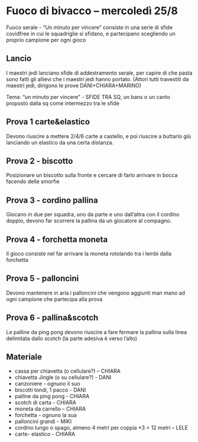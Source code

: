 # Fuoco di bivacco – mercoledì 25/8

Fuoco serale - “Un minuto per vincere” consiste in una serie di sfide covidfree in cui le squadriglie si sfidano, e partecipano scegliendo un proprio campione per ogni gioco

## Lancio
I maestri jedi lanciano sfide di addestramento serale, per capire di che pasta sono fatti gli allievi che i maestri jedi hanno portato. (Attori tutti travestiti da maestri jedi, dirigono le prove DANI+CHIARA+MARINO)

Tema: “un minuto per vincere” - SFIDE TRA SQ, un bans o un canto proposto dalla sq come intermezzo tra le sfide

## Prova 1 carte&elastico
Devono riuscire a mettere 2/4/6 carte a castello, e poi riuscire a buttarlo giù lanciando un elastico da una certa distanza.

## Prova 2 - biscotto
Posizionare un biscotto sulla fronte e cercare di farlo arrivare in bocca facendo delle smorfie 

## Prova 3 - cordino pallina
Giocano in due per squadra, uno da parte e uno dall’altra con il cordino doppio, devono far scorrere la pallina da un giocatore al compagno.

## Prova 4 - forchetta moneta
Il gioco consiste nel far arrivare la moneta rotolando tra i lembi dalla forchetta

## Prova 5 - palloncini
Devono mantenere in aria i palloncini che vengono aggiunti man mano ad ogni campione che partecipa alla prova
 
## Prova 6 - pallina&scotch
Le palline da ping pong devono riuscire a fare fermare la pallina sulla linea delimitata dallo scotch (la parte adesiva è verso l’alto)


## Materiale
* cassa per chiavetta (o cellulare?) – CHIARA
* chiavetta Jingle (o su cellulare?) - DANI
* canzoniere - ognuno il suo
* biscotti tondi, 1 pacco - DANI
* palline da ping pong  - CHIARA
* scotch di carta - CHIARA
* moneta da carrello – CHIARA
* forchetta - ognuno la sua
* palloncini grandi - MIKI
* cordino lungo o spago, almeno  4 metri per coppia *3 = 12 metri – LELE
* carte- elastico - CHIARA
